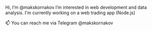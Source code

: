 Hi, I’m @makskornakov
I’m interested in web development and data analysis.
I'm currently working on a web trading app (Node.js)

📫 You can reach me via Telegram @makskornakov
